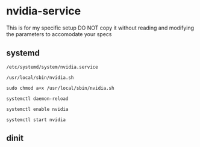 # nvidia-service
This is for my specific setup DO NOT copy it without reading and modifying the parameters to accomodate your specs

## systemd

```
/etc/systemd/system/nvidia.service
```
```
/usr/local/sbin/nvidia.sh
```
```
sudo chmod a+x /usr/local/sbin/nvidia.sh
```
```
systemctl daemon-reload

systemctl enable nvidia

systemctl start nvidia
```

## dinit

